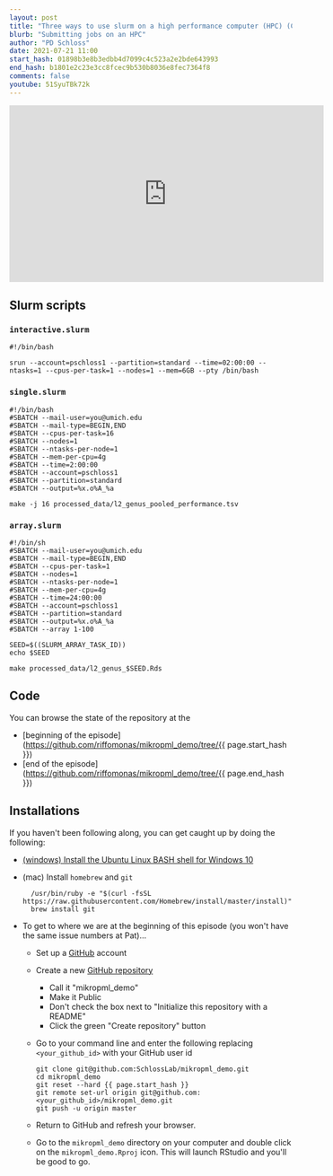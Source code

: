 ```yaml
---
layout: post
title: "Three ways to use slurm on a high performance computer (HPC) (CC130)"
blurb: "Submitting jobs on an HPC"
author: "PD Schloss"
date: 2021-07-21 11:00
start_hash: 01898b3e8b3edbb4d7099c4c523a2e2bde643993
end_hash: b1801e2c23e3cc8fcec9b530b8036e8fec7364f8
comments: false
youtube: 51SyuTBk72k
---
```


<iframe style="margin: 0 auto;display:block;" width="560" height="315" src="https://www.youtube.com/embed/{{ page.youtube }}" frameborder="0" allow="accelerometer; autoplay; encrypted-media; gyroscope; picture-in-picture" allowfullscreen></iframe>

## Slurm scripts

### `interactive.slurm`
```
#!/bin/bash

srun --account=pschloss1 --partition=standard --time=02:00:00 --ntasks=1 --cpus-per-task=1 --nodes=1 --mem=6GB --pty /bin/bash
```

### `single.slurm`
```
#!/bin/bash
#SBATCH --mail-user=you@umich.edu
#SBATCH --mail-type=BEGIN,END
#SBATCH --cpus-per-task=16
#SBATCH --nodes=1
#SBATCH --ntasks-per-node=1
#SBATCH --mem-per-cpu=4g
#SBATCH --time=2:00:00
#SBATCH --account=pschloss1
#SBATCH --partition=standard
#SBATCH --output=%x.o%A_%a

make -j 16 processed_data/l2_genus_pooled_performance.tsv
```

### `array.slurm`

```
#!/bin/sh
#SBATCH --mail-user=you@umich.edu
#SBATCH --mail-type=BEGIN,END
#SBATCH --cpus-per-task=1
#SBATCH --nodes=1
#SBATCH --ntasks-per-node=1
#SBATCH --mem-per-cpu=4g
#SBATCH --time=24:00:00
#SBATCH --account=pschloss1
#SBATCH --partition=standard
#SBATCH --output=%x.o%A_%a
#SBATCH --array 1-100

SEED=$((SLURM_ARRAY_TASK_ID))
echo $SEED

make processed_data/l2_genus_$SEED.Rds
```

## Code

You can browse the state of the repository at the
* [beginning of the episode](https://github.com/riffomonas/mikropml_demo/tree/{{ page.start_hash }})
* [end of the episode](https://github.com/riffomonas/mikropml_demo/tree/{{ page.end_hash }})


## Installations

If you haven't been following along, you can get caught up by doing the following:

* [(windows) Install the Ubuntu Linux BASH shell for Windows 10](https://itsfoss.com/install-bash-on-windows/)
* (mac) Install `homebrew` and `git`
  ```
	/usr/bin/ruby -e "$(curl -fsSL https://raw.githubusercontent.com/Homebrew/install/master/install)"
	brew install git
	```

* To get to where we are at the beginning of this episode (you won't have the same issue numbers at Pat)...
  - Set up a [GitHub](https://www.github.com) account
  - Create a new [GitHub repository](https://github.com/new)
    - Call it "mikropml_demo"
    - Make it Public
    - Don't check the box next to "Initialize this repository with a README"
    - Click the green "Create repository" button
  - Go to your command line and enter the following replacing `<your_github_id>` with your GitHub user id

		git clone git@github.com:SchlossLab/mikropml_demo.git
		cd mikropml_demo
		git reset --hard {{ page.start_hash }}
		git remote set-url origin git@github.com:<your_github_id>/mikropml_demo.git
		git push -u origin master

  - Return to GitHub and refresh your browser.
  - Go to the `mikropml_demo` directory on your computer and double click on the `mikropml_demo.Rproj` icon. This will launch RStudio and you'll be good to go.
